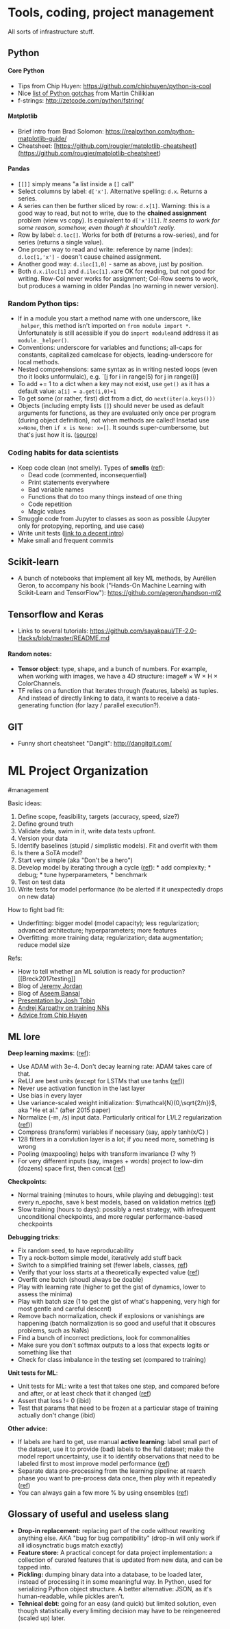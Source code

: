 # Tools, coding, project management
All sorts of infrastructure stuff.

## Python

#### Core Python
* Tips from Chip Huyen: https://github.com/chiphuyen/python-is-cool
* Nice [list of Python gotchas](https://www.toptal.com/python/top-10-mistakes-that-python-programmers-make) from Martin Chilikian
* f-strings: http://zetcode.com/python/fstring/

#### Matplotlib
* Brief intro from Brad Solomon: https://realpython.com/python-matplotlib-guide/
* Cheatsheet: [https://github.com/rougier/matplotlib-cheatsheet](<https://github.com/rougier/matplotlib-cheatsheet>)

#### Pandas
* `[[]]` simply means "a list inside a `[]` call"
* Select columns by label: `d['x']`. Alternative spelling: `d.x`. Returns a series. 
* A series can then be further sliced by row: `d.x[1]`. Warning: this is a good way to read, but not to write, due to the **chained assignment** problem (view vs copy). Is equivalent to `d['x'][1]`. *It seems to work for some reason, somehow, even though it shouldn't really.*
* Row by label: `d.loc[]`. Works for both df (returns a row-series), and for series (returns a single value).
* One proper way to read and write: reference by name (index): `d.loc[1,'x']` - doesn't cause chained assignment.
* Another good way: `d.iloc[1,0]` - same as above, just by position.
* Both `d.x.iloc[1]` and `d.iloc[1].x`are OK for reading, but not good for writing. Row-Col never works for assignment; Col-Row seems to work, but produces a warning in older Pandas (no warning in newer version).

### Random Python tips:
* If in a module you start a method name with one underscore, like `_helper`, this method isn't imported on `from module import *`. Unfortunately is still acessible if you do `import module`and address it as `module._helper()`.
* Conventions: underscore for variables and functions; all-caps for constants, capitalized camelcase for objects, leading-underscore for local methods.
* Nested comprehensions: same syntax as in writing nested loops (even tho it looks unformulaic), e.g. `[j for i in range(5) for j in range(i)]
* To add += 1 to a dict when a key may not exist, use `get()` as it has a default value: `a[i] = a.get(i,0)+1`
* To get some (or rather, first) dict from a dict, do `next(iter(a.keys()))`
* Objects (including empty lists `[]`) should never be used as default arguments for functions, as they are evaluated only once per program (during object definition), not when methods are called! Insetad use `x=None`, then `if x is None: x=[]`. It sounds super-cumbersome, but that's just how it is. ([source](https://docs.python-guide.org/writing/gotchas/))

### Coding habits for data scientists
* Keep code clean (not smelly). Types of **smells** ([ref](https://www.thoughtworks.com/insights/blog/coding-habits-data-scientists)):
    * Dead code (commented, inconsequential)
    * Print statements everywhere
    * Bad variable names
    * Functions that do too many things instead of one thing
    * Code repetition
    * Magic values
* Smuggle code from Jupyter to classes as soon as possible (Jupyter only for protopying, reporting, and use case)
* Write unit tests ([link to a decent intro](https://www.freecodecamp.org/news/an-introduction-to-testing-in-python/))
* Make small and frequent commits

## Scikit-learn
* A bunch of notebooks that implement all key ML methods, by Aurélien Geron, to accompany his book ("Hands-On Machine Learning with Scikit-Learn and TensorFlow"): https://github.com/ageron/handson-ml2

## Tensorflow and Keras
* Links to several tutorials: https://github.com/sayakpaul/TF-2.0-Hacks/blob/master/README.md

#### Random notes:
* **Tensor object**:  type, shape, and a bunch of numbers. For example, when working with images, we have a 4D structure: image# × W × H × ColorChannels.
* TF relies on a function that iterates through (features, labels) as tuples. And instead of directly linking to data, it wants to receive a data-generating function (for lazy / parallel execution?).

## GIT
* Funny short cheatsheet "Dangit": http://dangitgit.com/

# ML Project Organization
#management

Basic ideas:
1. Define scope, feasibility, targets (accuracy, speed, size?)
2. Define ground truth
3. Validate data, swim in it, write data tests upfront.
4. Version your data
5. Identify baselines (stupid / simplistic models). Fit and overfit with them
7. Is there a SoTA model?
8. Start very simple (aka "Don't be a hero")
9. Develop model by iterating through a cycle ([ref](http://josh-tobin.com/assets/pdf/troubleshooting-deep-neural-networks-01-19.pdf)): 
                        * add complexity; 
                        * debug; 
                        * tune hyperparameters, 
                        * benchmark
10. Test on test data
11. Write tests for model performance (to be alerted if it unexpectedly drops on new data)

How to fight bad fit:
* Underfitting: bigger model (model capacity); less regularization; advanced architecture; hyperparameters; more features
* Overfitting: more training data; regularization; data augmentation; reduce model size

Refs:
* How to tell whether an ML solution is ready for production? [[Breck2017testing]]
* Blog of [Jeremy Jordan](https://www.jeremyjordan.me/ml-projects-guide/)
* Blog of [Aseem Bansal](https://medium.com/infinity-aka-aseem/things-we-wish-we-had-known-before-we-started-our-first-machine-learning-project-336d1d6f2184)
* [Presentation by Josh Tobin](http://josh-tobin.com/assets/pdf/troubleshooting-deep-neural-networks-01-19.pdf)
* [Andrej Karpathy on training NNs](http://karpathy.github.io/2019/04/25/recipe/)
* [Advice from Chip Huyen](https://github.com/chiphuyen/machine-learning-systems-design/blob/master/build/build1/consolidated.pdf)

## ML lore

**Deep learning maxims**: ([ref](https://pcc.cs.byu.edu/2017/10/02/practical-advice-for-building-deep-neural-networks/)):
* Use ADAM with 3e-4. Don't decay learning rate: ADAM takes care of that.
* ReLU are best units (except for LSTMs that use tanhs ([ref](http://josh-tobin.com/assets/pdf/troubleshooting-deep-neural-networks-01-19.pdf)))
* Never use activation function in the last layer
* Use bias in every layer
* Use variance-scaled weight initialization: $\mathcal{N}(0,\sqrt{2/n})$, aka "He et al." (after 2015 paper)
* Normalize (-m, /s) input data. Particularly critical for L1/L2 regularization ([ref](https://medium.com/ai%C2%B3-theory-practice-business/top-6-errors-novice-machine-learning-engineers-make-e82273d394db)))
* Compress (transform) variables if necessary (say, apply  tanh(x/C) )
* 128 filters in a convlution layer is a lot; if you need more, something is wrong
* Pooling (maxpooling) helps with transform invariance (? why ?)
* For very different inputs (say, images + words) project to low-dim (dozens) space first, then concat ([ref](http://josh-tobin.com/assets/pdf/troubleshooting-deep-neural-networks-01-19.pdf))

**Checkpoints**:
* Normal training (minutes to hours, while playing and debugging): test every n_epochs, save k best models, based on validation metrics ([ref](https://blog.floydhub.com/checkpointing-tutorial-for-tensorflow-keras-and-pytorch/))
* Slow training (hours to days): possibly a nest strategy, with infrequent unconditional checkpoints, and more regular performance-based checkpoints

**Debugging tricks**:
* Fix random seed, to have reproducability
* Try a rock-bottom simple model, iteratively add stuff back
* Switch to a simplified training set (fewer labels, classes, [ref](http://josh-tobin.com/assets/pdf/troubleshooting-deep-neural-networks-01-19.pdf))
* Verify that your loss starts at a theoretically expected value ([ref](http://karpathy.github.io/2019/04/25/recipe/))
* Overfit one batch (shoudl always be doable)
* Play with learning rate (higher to get the gist of dynamics, lower to assess the minima)
* Play with batch size (1 to get the gist of what's happening, very high for most gentle and careful descent)
* Remove bach normalization, check if explosions or vanishings are happening (batch normalization is so good and useful that it obscures problems, such as NaNs)
* Find a bunch of incorrect predictions, look for commonalities
* Make sure you don't softmax outputs to a loss that expects logits or something like that
* Check for class imbalance in the testing set (compared to training)

**Unit tests for ML**:
* Unit tests for ML: write a test that takes one step, and compared before and after, or at least check that it changed ([ref](https://medium.com/@keeper6928/how-to-unit-test-machine-learning-code-57cf6fd81765))
* Assert that loss != 0 (ibid)
* Test that params that need to be frozen at a particular stage of training actually don't change (ibid)

**Other advice:**
* If labels are hard to get, use manual **active learning**: label small part of the dataset, use it to provide (bad) labels to the full dataset; make the model report uncertainty, use it to identify observations that need to be labeled first to most improve model performance ([ref](https://www.jeremyjordan.me/ml-projects-guide/))
* Separate data pre-processing from the learning pipeline: at rearch phase you want to pre-process data once, then play with it repeatedly ([ref](https://medium.com/infinity-aka-aseem/things-we-wish-we-had-known-before-we-started-our-first-machine-learning-project-336d1d6f2184))
* You can always gain a few more % by using ensembles ([ref](http://karpathy.github.io/2019/04/25/recipe/))

## Glossary of useful and useless slang
* **Drop-in replacement:** replacing part of the code without rewriting anything else. AKA 	"bug for bug compatibility" (drop-in will only work if all idiosynctratic bugs match exactly)
* **Feature store:** A practical concept for data project implementation: a collection of curated features that is updated from new data, and can be tapped into.
* **Pickling:** dumping binary data into a database, to be loaded later, instead of processing it in some meaningful way. In Python, used for serializing Python object structure. A better alternative: JSON, as it's human-readable, while pickles aren't.
* **Tehnical debt**: going for an easy (and quick) but limited solution, even though statistically every limiting decision may have to be reingeneered (scaled up) later.